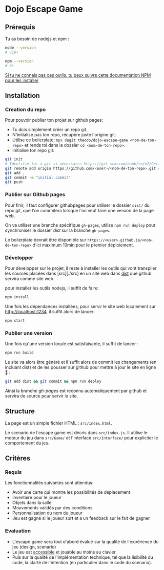 # Dojo Escape Game

## Prérequis

Tu as besoin de nodejs et npm :

```bash
node --version
# v10+
```

```bash
npm --version
# 6+
```

[Si tu ne connais pas ces outils, tu peux suivre cette documentation NPM pour les installer](https://docs.npmjs.com/downloading-and-installing-node-js-and-npm)

## Installation

### Creation du repo

Pour pouvoir publier ton projet sur github pages:

- Tu dois simplement créer un repo git.
- N'initialise pas ton repo, récupère juste l'origine git.
- Utilise ce boilerplate: `npx degit theodo/dojo-escape-game <nom-de-ton-repo>` et rends toi dans le dossier `cd <nom-de-ton-repo>`.
- Initialise ton repo git:

```bash
git init
# Identifie toi à git si nécessaire https://git-scm.com/book/en/v2/Getting-Started-First-Time-Git-Setup
git remote add origin https://github.com/<user>/<nom-de-ton-repo>.git # ou en ssh : git remote add origin git@github.com:<user>/<nom-de-ton-repo>.git
git add .
git commit -m "initial commit"
git push
```

### Publier sur Github pages

Pour finir, il faut configurer githubpages pour utiliser le dossier `dist/` du repo git, que l'on commitera lorsque l'on veut faire une version de la page web.

On va utiliser une branche spécifique `gh-pages`, utilise `npm run deploy` pour synchroniser le dossier _dist_ sur la branche `gh-pages`.

Le boilerplate devrait être disponible sur `https://<user>.github.io/<nom-de-ton-repo>` d'ici maximum 10min pour le premier déploiement.

### Développer

Pour développer sur le projet, il reste à installer les outils qui vont transpiler les sources placées dans [src][./src] en un site web dans [dist](./dist) que github servira comme site web.

pour installer les outils nodejs, il suffit de faire:

```bash
npm install
```

Une fois les dépendances installées, pour servir le site web localement sur [http://localhost:1234](http://localhost:1234), il suffit alors de lancer:

```bash
npm start
```

### Publier une version

Une fois qu'une version locale est satisfaisante, il suffit de lancer :

```bash
npm run build
```

Le site va alors être généré et il suffit alors de commit les changements (en incluant dist) et de les pousser sur github pour mettre à jour le site en ligne 🎉 :

```bash
git add dist && git commit && npm run deploy
```

Ainsi la branche _gh-pages_ est reconnu automatiquement par github et servira de source pour servir le site.

## Structure

La page est un simple fichier HTML : `src/index.html`.

Le scenario de l'escape game est décris dans `src/index.js`. Il utilise le moteur du jeu dans `src/Game/` et l'interface `src/Interface/` pour expliciter le comportement du jeu.

## Critères

### Requis

Les fonctionnalités suivantes sont attendus:

- Avoir une carte qui montre les possibilités de déplacement
- Inventaire pour le joueur
- Objets dans la salle
- Mouvements validés par des conditions
- Personnalisation du nom du joueur
- Jeu est gagné si le joueur sort et a un feedback sur le fait de gagner

### Evaluation

- L'escape game sera tout d'abord évalué sur la qualité de l'expérience du jeu (design, scenario)
- Le jeu est [accessible](https://developer.mozilla.org/fr/docs/Apprendre/a11y/What_is_accessibility) et jouable au moins au clavier.
- Puis sur la qualité de l'implémentation technique, tel que la lisibilité du code, la clarté de l'intention (en particulier dans le code du scenario).
